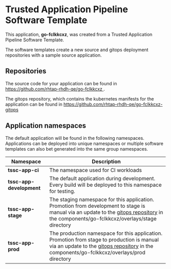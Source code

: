 # Trusted Application Pipeline Software Template

This application, **go-fclkkcxz**, was created from a Trusted Application Pipeline Software Template.

The software templates create a new source and gitops deployment repositories with a sample source application. 

## Repositories

The source code for your application can be found in [https://github.com/rhtap-rhdh-qe/go-fclkkcxz ](https://github.com/rhtap-rhdh-qe/go-fclkkcxz ).
 
The gitops repository, which contains the kubernetes manifests for the application can be found in 
[https://github.com/rhtap-rhdh-qe/go-fclkkcxz-gitops ](https://github.com/rhtap-rhdh-qe/go-fclkkcxz-gitops ) 

## Application namespaces 

The default application will be found in the following namespaces. Applications can be deployed into unique namespaces or multiple software templates can also bet generated into the same group namespaces.  

|  Namespace   |  Description   |  
| -------- | -------- |
| **tssc-app-ci** | The namespace used for CI workloads |
| **tssc-app-development** | The default application during development. Every build will be deployed to this namespace for testing. |
| **tssc-app-stage** | The staging namespace for this application. Promotion from development to stage is manual via an update to the [gitops repository](https://github.com/rhtap-rhdh-qe/go-fclkkcxz-gitops ) in the components/go-fclkkcxz/overlays/stage directory |
| **tssc-app-prod** | The production namespace for this application. Promotion from stage to production is manual via an update to the [gitops repository](https://github.com/rhtap-rhdh-qe/go-fclkkcxz-gitops ) in the components/go-fclkkcxz/overlays/prod directory |